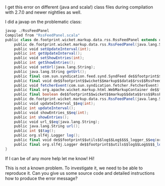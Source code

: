 I get this error on different (java and scala!) class files during compilation with 2.7.0 and newer nightlies as well.

I did a javap on the problematic class:

```scala
javap ./RssFeedPanel       
Compiled from "RssFeedPanel.scala"
public class de.footprint.wicket.markup.data.rss.RssFeedPanel extends org.apache.wicket.markup.html.panel.Panel implements com.sun.syndication.fetcher.FetcherListener,de.footprint.utils.log.Log,scala.ScalaObject{
    public de.footprint.wicket.markup.data.rss.RssFeedPanel(java.lang.String, java.lang.String, int, int);
    public void setUpdateInterval(int);
    public int getUpdateInterval();
    public void setShowEntries(int);
    public int getShowEntries();
    public void setUrl(java.lang.String);
    public java.lang.String getUrl();
    public final com.sun.syndication.feed.synd.SyndFeed de$$footprint$$wicket$$markup$$data$$rss$$RssFeedPanel$$$$getFeed();
    public final void de$$footprint$$wicket$$markup$$data$$rss$$RssFeedPanel$$$$createTimer();
    public void fetcherEvent(com.sun.syndication.fetcher.FetcherEvent);
    public final org.apache.wicket.markup.html.WebMarkupContainer de$$footprint$$wicket$$markup$$data$$rss$$RssFeedPanel$$$$feedContainer();
    public final boolean de$$footprint$$wicket$$markup$$data$$rss$$RssFeedPanel$$$$feedUpdated();
    public de.footprint.wicket.markup.data.rss.RssFeedPanel(java.lang.String);
    public void updateInterval_$$eq(int);
    public int updateInterval();
    public void showEntries_$$eq(int);
    public int showEntries();
    public void url_$$eq(java.lang.String);
    public java.lang.String url();
    public int $$tag();
    public org.slf4j.Logger log();
    public final void de$$footprint$$utils$$log$$Log$$$$_logger_$$eq(org.slf4j.Logger);
    public final org.slf4j.Logger de$$footprint$$utils$$log$$Log$$$$_logger();
}
```

If I can be of any more help let me know!
Hi!

This is not a known problem. To investigate it, we need to be able to reproduce it. Can you give us some source code and detailed instructions how to produce the error message?
